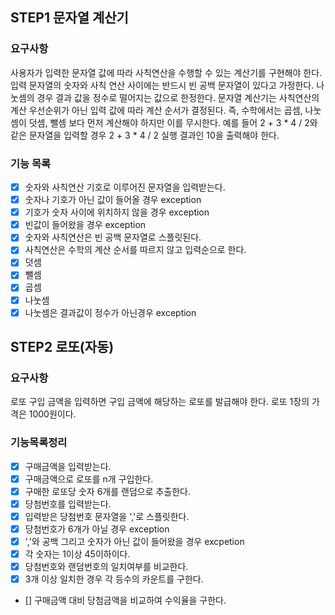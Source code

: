 ## STEP1 문자열 계산기
### 요구사항

사용자가 입력한 문자열 값에 따라 사칙연산을 수행할 수 있는 계산기를 구현해야 한다.
입력 문자열의 숫자와 사칙 연산 사이에는 반드시 빈 공백 문자열이 있다고 가정한다.
나눗셈의 경우 결과 값을 정수로 떨어지는 값으로 한정한다.
문자열 계산기는 사칙연산의 계산 우선순위가 아닌 입력 값에 따라 계산 순서가 결정된다. 즉, 수학에서는 곱셈, 나눗셈이 덧셈, 뺄셈 보다 먼저 계산해야 하지만 이를 무시한다.
예를 들어 2 + 3 * 4 / 2와 같은 문자열을 입력할 경우 2 + 3 * 4 / 2 실행 결과인 10을 출력해야 한다.

### 기능 목록

- [x] 숫자와 사칙연산 기호로 이루어진 문자열을 입력받는다.
- [x] 숫자나 기호가 아닌 값이 들어올 경우 exception
- [x] 기호가 숫자 사이에 위치하지 않을 경우 exception
- [x] 빈값이 들어왔을 경우 exception
- [x] 숫자와 사칙연산은 빈 공백 문자열로 스플릿된다.
- [x] 사칙연산은 수학의 계산 순서를 따르지 않고 입력순으로 한다.
- [x] 덧셈
- [x] 뺄셈
- [x] 곱셈
- [x] 나눗셈
- [x] 나눗셈은 결과값이 정수가 아닌경우 exception

## STEP2 로또(자동)
### 요구사항
로또 구입 금액을 입력하면 구입 금액에 해당하는 로또를 발급해야 한다.
로또 1장의 가격은 1000원이다.

### 기능목록정리
- [x] 구매금액을 입력받는다.
- [x] 구매금액으로 로또를 n개 구입한다.
- [x] 구매한 로또당 숫자 6개를 랜덤으로 추출한다.
- [x] 당첨번호를 입력받는다.
- [x] 입력받은 당첨번호 문자열을 ','로 스플릿한다.
- [x] 당첨번호가 6개가 아닐 경우 exception
- [x] ','와 공백 그리고 숫자가 아닌 값이 들어왔을 경우 excpetion
- [x] 각 숫자는 1이상 45이하이다.
- [x] 당첨번호와 랜덤번호의 일치여부를 비교한다.
- [x] 3개 이상 일치한 경우 각 등수의 카운트를 구한다.
- [] 구매금액 대비 당첨금액을 비교하여 수익율을 구한다.